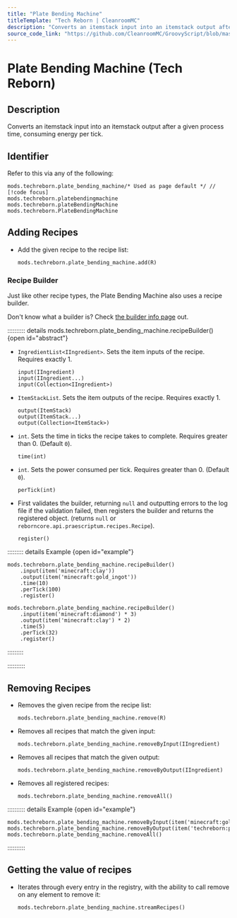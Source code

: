 ```yaml
---
title: "Plate Bending Machine"
titleTemplate: "Tech Reborn | CleanroomMC"
description: "Converts an itemstack input into an itemstack output after a given process time, consuming energy per tick."
source_code_link: "https://github.com/CleanroomMC/GroovyScript/blob/master/src/main/java/com/cleanroommc/groovyscript/compat/mods/techreborn/PlateBendingMachine.java"
---
```


# Plate Bending Machine (Tech Reborn)

## Description

Converts an itemstack input into an itemstack output after a given process time, consuming energy per tick.

## Identifier

Refer to this via any of the following:

```groovy:no-line-numbers {1}
mods.techreborn.plate_bending_machine/* Used as page default */ // [!code focus]
mods.techreborn.platebendingmachine
mods.techreborn.plateBendingMachine
mods.techreborn.PlateBendingMachine
```


## Adding Recipes

- Add the given recipe to the recipe list:

    ```groovy:no-line-numbers
    mods.techreborn.plate_bending_machine.add(R)
    ```


### Recipe Builder

Just like other recipe types, the Plate Bending Machine also uses a recipe builder.

Don't know what a builder is? Check [the builder info page](../../getting_started/builder.md) out.

:::::::::: details mods.techreborn.plate_bending_machine.recipeBuilder() {open id="abstract"}
- `IngredientList<IIngredient>`. Sets the item inputs of the recipe. Requires exactly 1.

    ```groovy:no-line-numbers
    input(IIngredient)
    input(IIngredient...)
    input(Collection<IIngredient>)
    ```

- `ItemStackList`. Sets the item outputs of the recipe. Requires exactly 1.

    ```groovy:no-line-numbers
    output(ItemStack)
    output(ItemStack...)
    output(Collection<ItemStack>)
    ```

- `int`. Sets the time in ticks the recipe takes to complete. Requires greater than 0. (Default `0`).

    ```groovy:no-line-numbers
    time(int)
    ```

- `int`. Sets the power consumed per tick. Requires greater than 0. (Default `0`).

    ```groovy:no-line-numbers
    perTick(int)
    ```

- First validates the builder, returning `null` and outputting errors to the log file if the validation failed, then registers the builder and returns the registered object. (returns `null` or `reborncore.api.praescriptum.recipes.Recipe`).

    ```groovy:no-line-numbers
    register()
    ```

::::::::: details Example {open id="example"}
```groovy:no-line-numbers
mods.techreborn.plate_bending_machine.recipeBuilder()
    .input(item('minecraft:clay'))
    .output(item('minecraft:gold_ingot'))
    .time(10)
    .perTick(100)
    .register()

mods.techreborn.plate_bending_machine.recipeBuilder()
    .input(item('minecraft:diamond') * 3)
    .output(item('minecraft:clay') * 2)
    .time(5)
    .perTick(32)
    .register()
```

:::::::::

::::::::::

## Removing Recipes

- Removes the given recipe from the recipe list:

    ```groovy:no-line-numbers
    mods.techreborn.plate_bending_machine.remove(R)
    ```

- Removes all recipes that match the given input:

    ```groovy:no-line-numbers
    mods.techreborn.plate_bending_machine.removeByInput(IIngredient)
    ```

- Removes all recipes that match the given output:

    ```groovy:no-line-numbers
    mods.techreborn.plate_bending_machine.removeByOutput(IIngredient)
    ```

- Removes all registered recipes:

    ```groovy:no-line-numbers
    mods.techreborn.plate_bending_machine.removeAll()
    ```

:::::::::: details Example {open id="example"}
```groovy:no-line-numbers
mods.techreborn.plate_bending_machine.removeByInput(item('minecraft:gold_ingot'))
mods.techreborn.plate_bending_machine.removeByOutput(item('techreborn:plates:36'))
mods.techreborn.plate_bending_machine.removeAll()
```

::::::::::

## Getting the value of recipes

- Iterates through every entry in the registry, with the ability to call remove on any element to remove it:

    ```groovy:no-line-numbers
    mods.techreborn.plate_bending_machine.streamRecipes()
    ```
